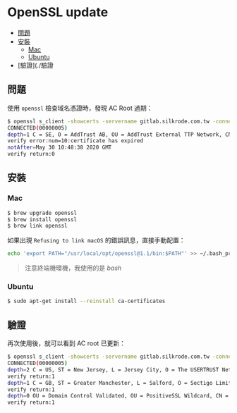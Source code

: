 # OpenSSL update

- [問題](./問題)
- [安裝](./安裝)
    - [Mac](./mac)
    - [Ubuntu](./ubuntu)
- [驗證](./驗證

## 問題

使用 `openssl` 檢查域名憑證時，發現 AC Root 過期：

```bash
$ openssl s_client -showcerts -servername gitlab.silkrode.com.tw -connect gitlab.silkrode.com.tw:443
CONNECTED(00000005)
depth=1 C = SE, O = AddTrust AB, OU = AddTrust External TTP Network, CN = AddTrust External CA Root
verify error:num=10:certificate has expired
notAfter=May 30 10:48:38 2020 GMT
verify return:0
```

## 安裝

### Mac


```bash
$ brew upgrade openssl
$ brew install openssl
$ brew link openssl
```

如果出現 `Refusing to link macOS` 的錯誤訊息，直接手動配置：
```bash
echo 'export PATH="/usr/local/opt/openssl@1.1/bin:$PATH"' >> ~/.bash_profile
```
> 注意終端機環機，我使用的是 *bash*

### Ubuntu 

```bash
$ sudo apt-get install --reinstall ca-certificates
```

## 驗證

再次使用後，就可以看到 AC root 已更新：

```bash
$ openssl s_client -showcerts -servername gitlab.silkrode.com.tw -connect gitlab.silkrode.com.tw:443
CONNECTED(00000005)
depth=2 C = US, ST = New Jersey, L = Jersey City, O = The USERTRUST Network, CN = USERTrust RSA Certification Authority
verify return:1
depth=1 C = GB, ST = Greater Manchester, L = Salford, O = Sectigo Limited, CN = Sectigo RSA Domain Validation Secure Server CA
verify return:1
depth=0 OU = Domain Control Validated, OU = PositiveSSL Wildcard, CN = *.silkrode.com.tw
verify return:1
```
